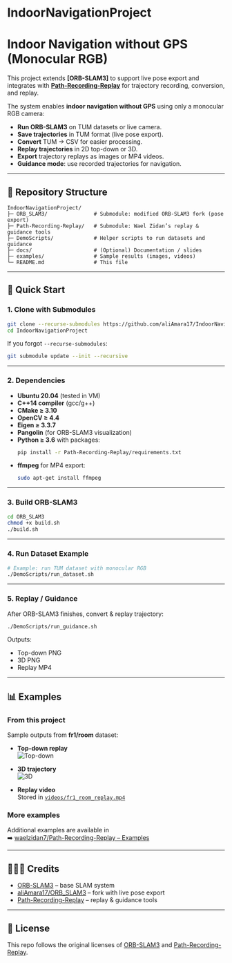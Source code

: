 # IndoorNavigationProject

# Indoor Navigation without GPS (Monocular RGB)

This project extends **[ORB-SLAM3]** to support live pose export and integrates with **[Path-Recording-Replay](https://github.com/waelzidan7/Path-Recording-Replay)** for trajectory recording, conversion, and replay.

The system enables **indoor navigation without GPS** using only a monocular RGB camera:
- **Run ORB-SLAM3** on TUM datasets or live camera.
- **Save trajectories** in TUM format (live pose export).
- **Convert** TUM → CSV for easier processing.
- **Replay trajectories** in 2D top-down or 3D.
- **Export** trajectory replays as images or MP4 videos.
- **Guidance mode**: use recorded trajectories for navigation.

---

## 📂 Repository Structure
```
IndoorNavigationProject/
├─ ORB_SLAM3/               # Submodule: modified ORB-SLAM3 fork (pose export)
├─ Path-Recording-Replay/   # Submodule: Wael Zidan’s replay & guidance tools
├─ DemoScripts/             # Helper scripts to run datasets and guidance
├─ docs/                    # (Optional) Documentation / slides
├─ examples/                # Sample results (images, videos)
└─ README.md                # This file
```

---

## 🚀 Quick Start

### 1. Clone with Submodules
```bash
git clone --recurse-submodules https://github.com/aliAmara17/IndoorNavigationProject.git
cd IndoorNavigationProject
```

If you forgot `--recurse-submodules`:
```bash
git submodule update --init --recursive
```

---

### 2. Dependencies
- **Ubuntu 20.04** (tested in VM)
- **C++14 compiler** (gcc/g++)
- **CMake ≥ 3.10**
- **OpenCV ≥ 4.4**
- **Eigen ≥ 3.3.7**
- **Pangolin** (for ORB-SLAM3 visualization)
- **Python ≥ 3.6** with packages:
  ```bash
  pip install -r Path-Recording-Replay/requirements.txt
  ```
- **ffmpeg** for MP4 export:
  ```bash
  sudo apt-get install ffmpeg
  ```

---

### 3. Build ORB-SLAM3
```bash
cd ORB_SLAM3
chmod +x build.sh
./build.sh
```

---

### 4. Run Dataset Example
```bash
# Example: run TUM dataset with monocular RGB
./DemoScripts/run_dataset.sh
```

---

### 5. Replay / Guidance
After ORB-SLAM3 finishes, convert & replay trajectory:
```bash
./DemoScripts/run_guidance.sh
```

Outputs:
- Top-down PNG
- 3D PNG
- Replay MP4

---

## 📊 Examples

### From this project
Sample outputs from **fr1/room** dataset:

- **Top-down replay**  
  ![Top-down](examples/fr1_room_topdown.png)

- **3D trajectory**  
  ![3D](examples/fr1_room_3d.png)

- **Replay video**  
  Stored in [`videos/fr1_room_replay.mp4`](videos/fr1_room_replay.mp4)

### More examples
Additional examples are available in  
➡️ [waelzidan7/Path-Recording-Replay – Examples](https://github.com/waelzidan7/Path-Recording-Replay/tree/main/examples)

---

## 🧑‍🤝‍🧑 Credits
- [ORB-SLAM3](https://github.com/UZ-SLAMLab/ORB_SLAM3) – base SLAM system  
- [aliAmara17/ORB_SLAM3](https://github.com/aliAmara17/ORB_SLAM3) – fork with live pose export  
- [Path-Recording-Replay](https://github.com/waelzidan7/Path-Recording-Replay) – replay & guidance tools  

---

## 📜 License
This repo follows the original licenses of [ORB-SLAM3](https://github.com/UZ-SLAMLab/ORB_SLAM3) and [Path-Recording-Replay](https://github.com/waelzidan7/Path-Recording-Replay).
